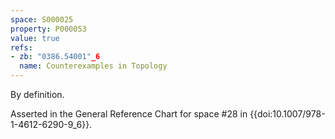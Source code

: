 ```yaml
---
space: S000025
property: P000053
value: true
refs:
- zb: "0386.54001"_6
  name: Counterexamples in Topology
---
```


By definition.

Asserted in the General Reference Chart for space #28 in
{{doi:10.1007/978-1-4612-6290-9_6}}.

